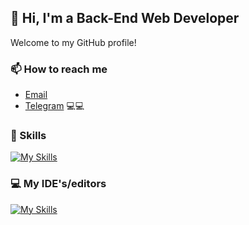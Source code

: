 ## 👋 Hi, I'm  a Back-End Web Developer 
Welcome to my GitHub profile!

### 📫 How to reach me
- [Email](uexficd@gmail.com)
- [Telegram]() 💻💻

### 📖 Skills
[![My Skills](https://skillicons.dev/icons?i=python,django,c,git,docker)](https://skillicons.dev)

### 💻 My IDE's/editors
[![My Skills](https://skillicons.dev/icons?i=pycharm,clion,vim,neovim)](https://skillicons.dev)
